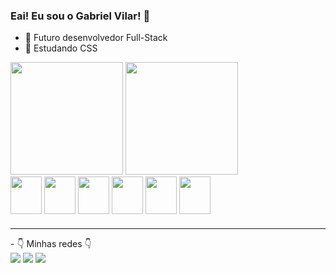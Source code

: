 ### Eai! Eu sou o Gabriel Vilar! 👋



- 🔭 Futuro desenvolvedor Full-Stack
- 🌱 Estudando CSS
<div>
<img height="180cm" src = "https://github-readme-stats.vercel.app/api?username=GabsLock123&show_icons=true&theme=dark"/>
<img height="180cm" src = "https://github-readme-stats.vercel.app/api/top-langs/?username=GabsLock123&hide_progress=true"/>
</div>

<div>
<img align="center" width="50" height="60" src="https://cdn.jsdelivr.net/gh/devicons/devicon/icons/css3/css3-plain-wordmark.svg" />
<img align="center" width="50" height="60" src="https://cdn.jsdelivr.net/gh/devicons/devicon/icons/html5/html5-plain-wordmark.svg" />
<img align="center" width="50" height="60" src="https://cdn.jsdelivr.net/gh/devicons/devicon/icons/java/java-original-wordmark.svg" />
<img align="center" width="50" height="60" src="https://cdn.jsdelivr.net/gh/devicons/devicon/icons/c/c-plain.svg"/>
<img align="center" width="50" height="60" src="https://cdn.jsdelivr.net/gh/devicons/devicon/icons/lua/lua-plain-wordmark.svg" />
<img align="center" width="50" height="60" src="https://cdn.jsdelivr.net/gh/devicons/devicon/icons/javascript/javascript-plain.svg" />
</div>

###
<hr>
- 👇 Minhas redes 👇<br>

<div>
<a target="_blank" href="https://instagram.com/gabriel_o_vilar?igshid=OGQ5ZDc2ODk2ZA=="><img src="https://img.shields.io/badge/Instagram-E4405F?style=for-the-badge&logo=instagram&logoColor=white"></a>
<a target="_blank" href="https://www.linkedin.com/in/gabriel-vilar-71a609238"><img src="https://img.shields.io/badge/LinkedIn-0077B5?style=for-the-badge&logo=linkedin&logoColor=white"></a>
<a target="_blank" href="mailto:gabrielhivilar@gmail.com"><img src="https://img.shields.io/badge/Gmail-D14836?style=for-the-badge&logo=gmail&logoColor=white"></a>
  


